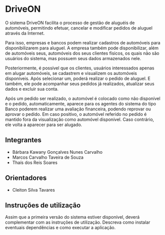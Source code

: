 # DriveON
O sistema DriveON facilita o processo de gestão de aluguéis de automóveis, permitindo efetuar, cancelar e modificar pedidos de aluguel através da Internet.

Para isso, empresas e bancos podem realizar cadastros de automóveis para disponibilizarem para aluguel. A empresa também pode disponibilizar, além de automóveis seus, automóveis dos seus clientes físicos, os quais não são usuários do sistema, mas possuem seus dados armazenados nele.

Posteriormente, é possível que os clientes, usuários interessados apenas em alugar automóveis, se cadastrem e visualizem os automóveis disponíveis. Após selecionar um, poderá realizar o pedido de aluguel. E também, ele pode acompanhar seus pedidos já realizados, atualizar seus dados e excluir sua conta.

Após um pedido ser realizado, o automóvel é colocado como não disponível e o pedido, automaticamente, aparece para os agentes do sistema do tipo Banco poderem realizar uma avaliação financeira, podendo reprovar ou aprovar o pedido. Em caso positivo, o automóvel referido no pedido é mantido fora da visualização como automóvel disponível. Caso contrário, ele volta a aparecer para ser alugado.

## Integrantes
* Bárbara Kawany Gonçalves Nunes Carvalho
* Marcos Carvalho Taveira de Souza
* Thaís dos Reis Soares

## Orientadores
* Cleiton Silva Tavares

## Instruções de utilização
Assim que a primeira versão do sistema estiver disponível, deverá complementar com as instruções de utilização. Descreva como instalar eventuais dependências e como executar a aplicação.
